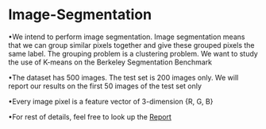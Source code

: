 # Image-Segmentation

•We intend to perform image segmentation. Image segmentation means that we can
group similar pixels together and give these grouped pixels the same label. The
grouping problem is a clustering problem. We want to study the use of K-means on
the Berkeley Segmentation Benchmark

•The dataset has 500 images. The test set is 200 images only. We will
report our results on the first 50 images of the test set only

•Every image pixel is a feature vector of 3-dimension {R, G, B}

•For rest of details, feel free to look up the [Report](https://docs.google.com/document/d/16nAXltCpGguKmcfTnipZ3710YGLAKKxbxFFp4J5BSh8/edit?usp=sharing)
